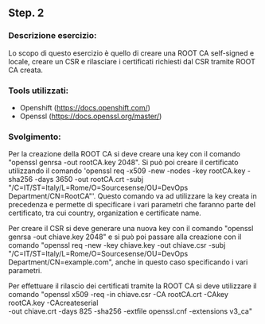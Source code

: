 
## Step. 2
### Descrizione esercizio:

Lo scopo di questo esercizio è quello di creare una ROOT CA self-signed e locale, creare un CSR e rilasciare i certificati richiesti dal CSR tramite ROOT CA creata.
### Tools utilizzati:

- Openshift (https://docs.openshift.com/)
- Openssl (https://docs.openssl.org/master/)
### Svolgimento:

Per la creazione della ROOT CA si deve creare una key con il comando "openssl genrsa -out rootCA.key 2048".
Si può poi creare il certificato utilizzando il comando 'openssl req -x509 -new -nodes -key rootCA.key -sha256 -days 3650 -out rootCA.crt -subj "/C=IT/ST=Italy/L=Rome/O=Sourcesense/OU=DevOps Department/CN=RootCA"'. Questo comando va ad utilizzare la key creata in precedenza e permette di specificare i vari parametri che faranno parte del certificato, tra cui country, organization e certificate name.

Per creare il CSR si deve generare una nuova key con il comando "openssl genrsa -out chiave.key 2048" e si può poi passare alla creazione con il comando "openssl req -new -key chiave.key -out chiave.csr -subj "/C=IT/ST=Italy/L=Rome/O=Sourcesense/OU=DevOps Department/CN=example.com", anche in questo caso specificando i vari parametri.

Per effettuare il rilascio dei certificati tramite la ROOT CA si deve utilizzare il comando "openssl x509 -req -in chiave.csr -CA rootCA.crt -CAkey rootCA.key -CAcreateserial \
-out chiave.crt -days 825 -sha256 -extfile openssl.cnf -extensions v3_ca"
